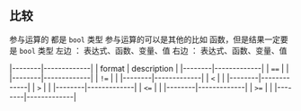##  比较
参与运算的 都是 `bool` 类型
参与运算的可以是其他的比如 函数，但是结果一定要是 `bool` 类型
左边 ： 表达式、函数、变量、值
右边 ： 表达式、函数、变量、值

|--------|-------------|
| format | description |
|--------|-------------|
| `==`   |             |
|--------|-------------|
| `!=`   |             |
|--------|-------------|
| `<`    |             |
|--------|-------------|
| `>`    |             |
|--------|-------------|
| `<=`   |             |
|--------|-------------|
| `>=`   |             |
|--------|-------------|
